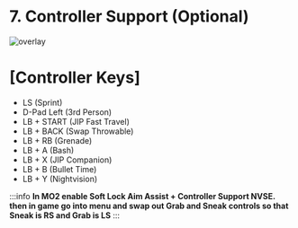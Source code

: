 # 7. Controller Support (Optional)

![overlay](https://github.com/TheMrNewVegas/TheMrNewVegas.github.io/assets/122637851/bdf2b287-de79-4ad2-b328-a1b0e5c53bfe)

# [Controller Keys]
* LS  (Sprint)
* D-Pad Left (3rd Person)
* LB + START  (JIP Fast Travel)
* LB + BACK (Swap Throwable)
* LB + RB (Grenade)
* LB + A (Bash)
* LB + X (JIP Companion)
* LB + B (Bullet Time)
* LB + Y (Nightvision)

:::info **In MO2 enable Soft Lock Aim Assist + Controller Support NVSE. then in game go into menu and swap out Grab and Sneak controls so that Sneak is RS and Grab is LS**
:::
